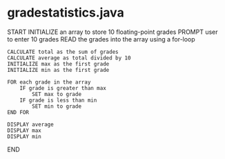 # gradestatistics.java
START
    INITIALIZE an array to store 10 floating-point grades
    PROMPT user to enter 10 grades
    READ the grades into the array using a for-loop

    CALCULATE total as the sum of grades
    CALCULATE average as total divided by 10
    INITIALIZE max as the first grade
    INITIALIZE min as the first grade

    FOR each grade in the array
        IF grade is greater than max
            SET max to grade
        IF grade is less than min
            SET min to grade
    END FOR

    DISPLAY average
    DISPLAY max
    DISPLAY min
END

